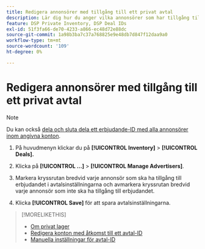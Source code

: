 ```yaml
---
title: Redigera annonsörer med tillgång till ett privat avtal
description: Lär dig hur du anger vilka annonsörer som har tillgång till ett privat avtal.
feature: DSP Private Inventory, DSP Deal IDs
exl-id: 51f3fa66-de70-4233-a866-ec48d72e88dc
source-git-commit: 1a98b3ba7c37a768825e9e48db7d847f12daa9a0
workflow-type: tm+mt
source-wordcount: '109'
ht-degree: 0%

---
```


# Redigera annonsörer med tillgång till ett privat avtal

>[!NOTE]
>
>Du kan också [dela och sluta dela ett erbjudande-ID med alla annonsörer inom angivna konton](deal-id-share.md).

1. På huvudmenyn klickar du på **[!UICONTROL Inventory]** > **[!UICONTROL Deals].**

1. Klicka på  **[!UICONTROL ...]** > **[!UICONTROL Manage Advertisers]**.

1. Markera kryssrutan bredvid varje annonsör som ska ha tillgång till erbjudandet i avtalsinställningarna och avmarkera kryssrutan bredvid varje annonsör som inte ska ha tillgång till erbjudandet.

1. Klicka **[!UICONTROL Save]** för att spara avtalsinställningarna.

>[!MORELIKETHIS]
>* [Om privat lager](private-inventory-about.md)
>* [Redigera konton med åtkomst till ett avtal-ID](/help/dsp/inventory/deal-id-share.md)
>* [Manuella inställningar för avtal-ID](deal-id-settings.md)


